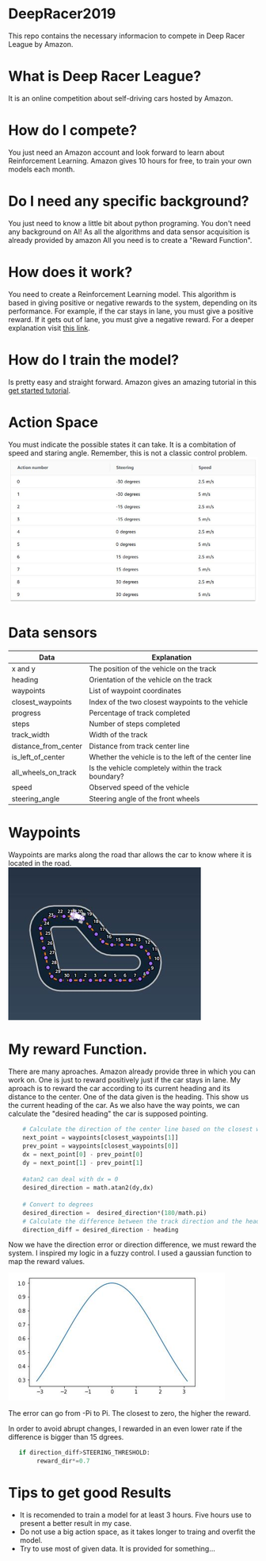 # DeepRacer2019
This repo contains the necessary informacion to compete in Deep Racer League by Amazon.

# What is Deep Racer League?
It is an online competition about self-driving cars hosted by Amazon.

# How do I compete?
You just need an Amazon account and look forward to learn about Reinforcement Learning.
Amazon gives 10 hours for free, to train your own models each month.

# Do I need any specific background?
You just need to know a little bit about python programing. You don't need any background on AI!
As all the algorithms and data sensor acquisition is already provided by amazon
All you need is to create a "Reward Function".

# How does it work?
You need to create a Reinforcement Learning model.
This algorithm is based in giving positive or negative rewards to the system, depending on its performance.
For example, if the car stays in lane, you must give a positive reward. If it gets out of lane, you must give a negative reward.
For a deeper explanation visit [this link](https://d2k9g1efyej86q.cloudfront.net/).

# How do I train the model?
Is pretty easy and straight forward. Amazon gives an amazing tutorial in this [get started tutorial](https://console.aws.amazon.com/deepracer/home?region=us-east-1#getStarted).

# Action Space
You must indicate the possible states it can take. It is a combitation of speed and staring angle.
Remember, this is not a classic control problem.
![Action space](/images/action.JPG)

# Data sensors
Data | Explanation
------------ | -------------
x and y	| The position of the vehicle on the track
heading |	Orientation of the vehicle on the track
waypoints |	List of waypoint coordinates
closest_waypoints	| Index of the two closest waypoints to the vehicle
progress | Percentage of track completed
steps	| Number of steps completed
track_width	| Width of the track
distance_from_center |	Distance from track center line
is_left_of_center	| Whether the vehicle is to the left of the center line
all_wheels_on_track |	Is the vehicle completely within the track boundary?
speed	| Observed speed of the vehicle
steering_angle | Steering angle of the front wheels

# Waypoints
Waypoints are marks along the road thar allows the car to know where it is located in the road.
![waypoints img](/images/waypoints.JPG)

# My reward Function.
There are many aproaches. Amazon already provide three in which you can work on.
One is just to reward positively just if the car stays in lane.
My aproach is to reward the car according to its current heading and its distance to the center.
One of the data given is the heading. This show us the current heading of the car.
As we also have the way points, we can calculate the "desired heading" the car is supposed pointing.

```python
    # Calculate the direction of the center line based on the closest waypoints
    next_point = waypoints[closest_waypoints[1]]
    prev_point = waypoints[closest_waypoints[0]]
    dx = next_point[0] - prev_point[0]
    dy = next_point[1] - prev_point[1]
    
    #atan2 can deal with dx = 0
    desired_direction = math.atan2(dy,dx)
    
    # Convert to degrees
    desired_direction =  desired_direction*(180/math.pi)
    # Calculate the difference between the track direction and the heading direction of the car
    direction_diff = desired_direction - heading
```
Now we have the direction error or direction difference, we must reward the system.
I inspired my logic in a fuzzy control. I used a gaussian function to map the reward values.

![Gaussian image](/images/gaussian.JPG)

The error can go from -Pi to Pi. The closest to zero, the higher the reward.

In order to avoid abrupt changes, I rewarded in an even lower rate if the difference is bigger than 15 dgrees.
```python
   if direction_diff>STEERING_THRESHOLD:
        reward_dir*=0.7
```

# Tips to get good Results

 * It is recomended to train a model for at least 3 hours. Five hours use to present a better result in my case.
 * Do not use a big action space, as it takes longer to traing and overfit the model.
 * Try to use most of given data. It is provided for something...
